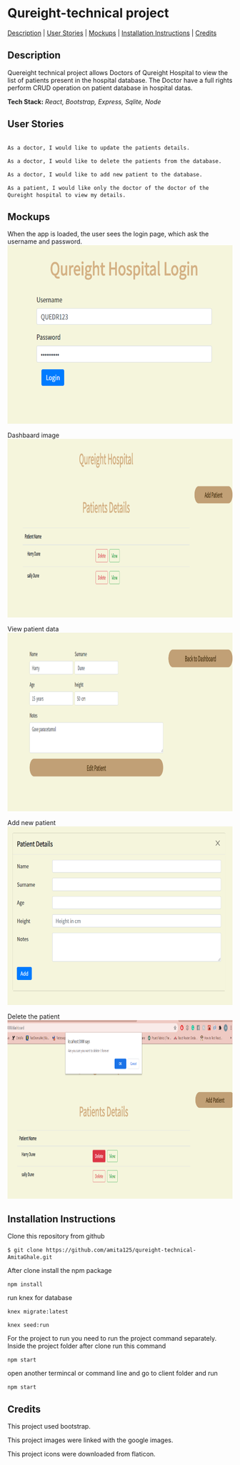 
# Qureight-technical project

[Description](#description) | [User Stories](#user-stories) | [Mockups](#mockups) |  [Installation Instructions](#installation) | [Credits](#credits)

## <a name="description">Description</a>

Quereight technical project allows Doctors of Qureight Hospital to view the list of patients present in the hospital database. The Doctor have a full rights perform CRUD operation on patient database in hospital datas. 

**Tech Stack:** *React, Bootstrap, Express, Sqlite, Node*

## <a name="user-stories">User Stories</a>
```As a doctor, I would like to view the list of patients in the hospital database.
```
```
As a doctor, I would like to update the patients details.
```
```
As a doctor, I would like to delete the patients from the database.
```
```
As a doctor, I would like to add new patient to the database.
```
```
As a patient, I would like only the doctor of the doctor of the Qureight hospital to view my details.
```

## <a name="mockups">Mockups</a>

When the app is loaded, the user sees the login page, which ask the username and password.
<img src="https://github.com/amita125/qureight-technical-AmitaGhale/blob/master/images/login.png" alt="login" height="400" width="100%"/>

Dashbaard image 
<img src="https://github.com/amita125/qureight-technical-AmitaGhale/blob/master/images/dashboard.png" alt="dashboard" height="400" width="100%"/>

View patient data
<img src="https://github.com/amita125/qureight-technical-AmitaGhale/blob/master/images/view.png" alt="view" height="400" width="100%"/>


Add new patient
<img src="https://github.com/amita125/qureight-technical-AmitaGhale/blob/master/images/add.png" alt="add" height="400" width="100%"/>

Delete the patient 
<img src="https://github.com/amita125/qureight-technical-AmitaGhale/blob/master/images/delete.png" alt="delete" height="400" width="100%"/>



## <a name="installation">Installation Instructions</a>

Clone this repository from github 
```
$ git clone https://github.com/amita125/qureight-technical-AmitaGhale.git
```
After clone install the npm package
```
npm install 
```

run knex for database 
```
knex migrate:latest
```
```
knex seed:run
```

For the project to run you need to run the project command separately. 
Inside the project folder after clone run this command 
```
npm start
```

open another termincal or command line and go to client folder and run 
```
npm start 
```




## <a name="credits">Credits</a>

This project used bootstrap.

This project images were linked with the google images. 

This project icons were downloaded from flaticon.

